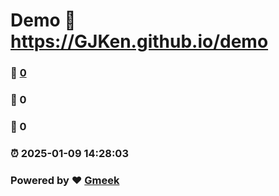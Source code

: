 # Demo :link: https://GJKen.github.io/demo 
### :page_facing_up: [0](https://GJKen.github.io/demo/tag.html) 
### :speech_balloon: 0 
### :hibiscus: 0 
### :alarm_clock: 2025-01-09 14:28:03 
### Powered by :heart: [Gmeek](https://github.com/Meekdai/Gmeek)
